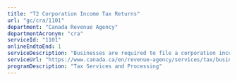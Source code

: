 ```yaml
---
title: "T2 Corporation Income Tax Returns"
url: "gc/cra/1101"
department: "Canada Revenue Agency"
departmentAcronym: "cra"
serviceId: "1101"
onlineEndtoEnd: 1
serviceDescription: "Businesses are required to file a corporation income tax return each year. CRA provides the information necessary for the business to file, processes the return and issues a request for payment or provides a refund. CRA and/or client-initiated reassessments may occur."
serviceUrl: "https://www.canada.ca/en/revenue-agency/services/tax/businesses/topics/corporations/corporation-income-tax-return.html"
programDescription: "Tax Services and Processing"
---
```

